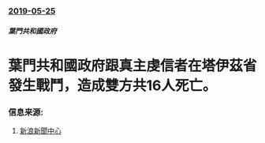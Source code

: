 ### [2019-05-25](/news/2019/05/25/index.md)

##### 葉門共和國政府
# 葉門共和國政府跟真主虔信者在塔伊茲省發生戰鬥，造成雙方共16人死亡。 




### 信息来源:

1. [新浪新聞中心](https://news.sina.com.tw/article/20190526/31424186.html)
